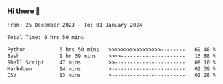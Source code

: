 ### Hi there 👋

<!--
**ututono/ututono** is a ✨ _special_ ✨ repository because its `README.md` (this file) appears on your GitHub profile.

Here are some ideas to get you started:

- 🔭 I’m currently working on ...
- 🌱 I’m currently learning ...
- 👯 I’m looking to collaborate on ...
- 🤔 I’m looking for help with ...
- 💬 Ask me about ...
- 📫 How to reach me: ...
- 😄 Pronouns: ...
- ⚡ Fun fact: ...
-->



<!--START_SECTION:waka-->

```txt
From: 25 December 2023 - To: 01 January 2024

Total Time: 9 hrs 50 mins

Python           6 hrs 50 mins   >>>>>>>>>>>>>>>>>--------   69.48 %
Bash             1 hr 39 mins    >>>>---------------------   16.88 %
Shell Script     47 mins         >>-----------------------   08.10 %
Markdown         14 mins         >------------------------   02.39 %
CSV              13 mins         >------------------------   02.28 %
```

<!--END_SECTION:waka-->

